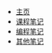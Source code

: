 <!-- docs/_navbar.md -->

* [主页](https://tonyddg.github.io/MyNotebookIndex)
* [课程笔记](https://tonyddg.github.io/SpecializedCourseNote)
* [编程笔记](./README.md)
* [其他笔记](https://tonyddg.github.io/MiscNote)